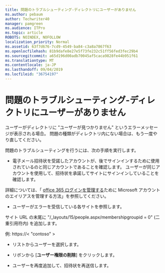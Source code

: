 ```yaml
---
title: 問題のトラブルシューティング-ディレクトリにユーザーがありません
ms.author: pebaum
author: Techwriter40
manager: pamgreen
ms.audience: ITPro
ms.topic: article
ROBOTS: NOINDEX, NOFOLLOW
localization_priority: Normal
ms.assetid: 63f7d676-7cd9-4549-ba84-c3a8a7867f63
ms.openlocfilehash: 81b9dafe8e27e5f73fe232c51ff56fed3fec29b4
ms.sourcegitcommit: a65d196d00adb70045af5caca9828fe44b951f61
ms.translationtype: MT
ms.contentlocale: ja-JP
ms.lasthandoff: 09/04/2019
ms.locfileid: "36754197"
---
```

# <a name="troubleshoot-issue---user-not-found-in-directory"></a>問題のトラブルシューティング-ディレクトリにユーザーがありません

ユーザーがディレクトリに "ユーザーが見つかりません" というエラーメッセージが表示される場合。 問題の種類がディレクトリ内にない場合は、もう一度やり直してください。

問題のトラブルシューティングを行うには、次の手順を実行します。

- 電子メール招待状を受諾したアカウントが、後でサインインするために使用されているのと同じアカウントであることを確認します。 ユーザーが同じアカウントを使用して、招待状を承諾してサイトにサインインしていることを確認します。 

詳細については、「 [office 365 ログインを管理する</a>ために Microsoft アカウントのエイリアスを管理する方法](https://support.microsoft.com/help/12407/microsoft-account-how-to-manage-aliases)」を参照してください。 

- ユーザーがエラーを受信している各サイトを参照します。 

サイト URL の末尾に "/_layouts/15/people.aspx/membershipgroupid = 0" (二重引用符内) を追加します。 

例: https://< "contoso" >

- リストからユーザーを選択します。

- リボンから [**ユーザー権限の削除**] をクリックします。 
-  ユーザーを再度追加して、招待状を再送信します。

